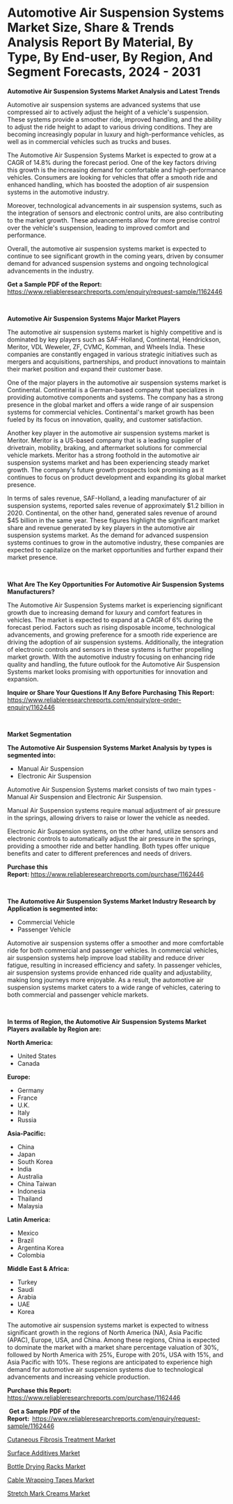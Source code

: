 <p><h1>Automotive Air Suspension Systems Market Size, Share & Trends Analysis Report By Material, By Type, By End-user, By Region, And Segment Forecasts, 2024 - 2031</h1></p><p><strong>Automotive Air Suspension Systems Market Analysis and Latest Trends</strong></p>
<p><p>Automotive air suspension systems are advanced systems that use compressed air to actively adjust the height of a vehicle's suspension. These systems provide a smoother ride, improved handling, and the ability to adjust the ride height to adapt to various driving conditions. They are becoming increasingly popular in luxury and high-performance vehicles, as well as in commercial vehicles such as trucks and buses.</p><p>The Automotive Air Suspension Systems Market is expected to grow at a CAGR of 14.8% during the forecast period. One of the key factors driving this growth is the increasing demand for comfortable and high-performance vehicles. Consumers are looking for vehicles that offer a smooth ride and enhanced handling, which has boosted the adoption of air suspension systems in the automotive industry.</p><p>Moreover, technological advancements in air suspension systems, such as the integration of sensors and electronic control units, are also contributing to the market growth. These advancements allow for more precise control over the vehicle's suspension, leading to improved comfort and performance.</p><p>Overall, the automotive air suspension systems market is expected to continue to see significant growth in the coming years, driven by consumer demand for advanced suspension systems and ongoing technological advancements in the industry.</p></p>
<p><strong>Get a Sample PDF of the Report:&nbsp;</strong> <a href="https://www.reliableresearchreports.com/enquiry/request-sample/1162446">https://www.reliableresearchreports.com/enquiry/request-sample/1162446</a></p>
<p>&nbsp;</p>
<p><strong>Automotive Air Suspension Systems Major Market Players</strong></p>
<p><p>The automotive air suspension systems market is highly competitive and is dominated by key players such as SAF-Holland, Continental, Hendrickson, Meritor, VDL Weweler, ZF, CVMC, Komman, and Wheels India. These companies are constantly engaged in various strategic initiatives such as mergers and acquisitions, partnerships, and product innovations to maintain their market position and expand their customer base.</p><p>One of the major players in the automotive air suspension systems market is Continental. Continental is a German-based company that specializes in providing automotive components and systems. The company has a strong presence in the global market and offers a wide range of air suspension systems for commercial vehicles. Continental's market growth has been fueled by its focus on innovation, quality, and customer satisfaction.</p><p>Another key player in the automotive air suspension systems market is Meritor. Meritor is a US-based company that is a leading supplier of drivetrain, mobility, braking, and aftermarket solutions for commercial vehicle markets. Meritor has a strong foothold in the automotive air suspension systems market and has been experiencing steady market growth. The company's future growth prospects look promising as it continues to focus on product development and expanding its global market presence.</p><p>In terms of sales revenue, SAF-Holland, a leading manufacturer of air suspension systems, reported sales revenue of approximately $1.2 billion in 2020. Continental, on the other hand, generated sales revenue of around $45 billion in the same year. These figures highlight the significant market share and revenue generated by key players in the automotive air suspension systems market. As the demand for advanced suspension systems continues to grow in the automotive industry, these companies are expected to capitalize on the market opportunities and further expand their market presence.</p></p>
<p>&nbsp;</p>
<p><strong>What Are The Key Opportunities For Automotive Air Suspension Systems Manufacturers?</strong></p>
<p><p>The Automotive Air Suspension Systems market is experiencing significant growth due to increasing demand for luxury and comfort features in vehicles. The market is expected to expand at a CAGR of 6% during the forecast period. Factors such as rising disposable income, technological advancements, and growing preference for a smooth ride experience are driving the adoption of air suspension systems. Additionally, the integration of electronic controls and sensors in these systems is further propelling market growth. With the automotive industry focusing on enhancing ride quality and handling, the future outlook for the Automotive Air Suspension Systems market looks promising with opportunities for innovation and expansion.</p></p>
<p><strong>Inquire or Share Your Questions If Any Before Purchasing This Report:</strong> <a href="https://www.reliableresearchreports.com/enquiry/pre-order-enquiry/1162446">https://www.reliableresearchreports.com/enquiry/pre-order-enquiry/1162446</a></p>
<p>&nbsp;</p>
<p><strong>Market Segmentation</strong></p>
<p><strong>The Automotive Air Suspension Systems Market Analysis by types is segmented into:</strong></p>
<p><ul><li>Manual Air Suspension</li><li>Electronic Air Suspension</li></ul></p>
<p><p>Automotive Air Suspension Systems market consists of two main types - Manual Air Suspension and Electronic Air Suspension. </p><p>Manual Air Suspension systems require manual adjustment of air pressure in the springs, allowing drivers to raise or lower the vehicle as needed. </p><p>Electronic Air Suspension systems, on the other hand, utilize sensors and electronic controls to automatically adjust the air pressure in the springs, providing a smoother ride and better handling. Both types offer unique benefits and cater to different preferences and needs of drivers.</p></p>
<p><strong>Purchase this Report:&nbsp;</strong><a href="https://www.reliableresearchreports.com/purchase/1162446">https://www.reliableresearchreports.com/purchase/1162446</a></p>
<p>&nbsp;</p>
<p><strong>The Automotive Air Suspension Systems Market Industry Research by Application is segmented into:</strong></p>
<p><ul><li>Commercial Vehicle</li><li>Passenger Vehicle</li></ul></p>
<p><p>Automotive air suspension systems offer a smoother and more comfortable ride for both commercial and passenger vehicles. In commercial vehicles, air suspension systems help improve load stability and reduce driver fatigue, resulting in increased efficiency and safety. In passenger vehicles, air suspension systems provide enhanced ride quality and adjustability, making long journeys more enjoyable. As a result, the automotive air suspension systems market caters to a wide range of vehicles, catering to both commercial and passenger vehicle markets.</p></p>
<p>&nbsp;</p>
<p><strong>In terms of Region, the Automotive Air Suspension Systems Market Players available by Region are:</strong></p>
<p>
    <p> <strong> North America: </strong>
        <ul>
            <li>United States</li>
            <li>Canada</li>
        </ul>
        </p> 
    <p> <strong> Europe: </strong>
        <ul>
            <li>Germany</li>
            <li>France</li>
            <li>U.K.</li>
            <li>Italy</li>
            <li>Russia</li>
        </ul>
        </p> 
    <p> <strong> Asia-Pacific: </strong>
        <ul>
            <li>China</li>
            <li>Japan</li>
            <li>South Korea</li>
            <li>India</li>
            <li>Australia</li>
            <li>China Taiwan</li>
            <li>Indonesia</li>
            <li>Thailand</li>
            <li>Malaysia</li>
        </ul>
        </p> 
    <p> <strong> Latin America: </strong>
        <ul>
            <li>Mexico</li>
            <li>Brazil</li>
            <li>Argentina Korea</li>
            <li>Colombia</li>
        </ul>
        </p> 
    <p> <strong> Middle East & Africa: </strong>
        <ul>
            <li>Turkey</li>
            <li>Saudi</li>
            <li>Arabia</li>
            <li>UAE</li>
            <li>Korea</li>
        </ul>
    </p>
    </p>
<p><p>The automotive air suspension systems market is expected to witness significant growth in the regions of North America (NA), Asia Pacific (APAC), Europe, USA, and China. Among these regions, China is expected to dominate the market with a market share percentage valuation of 30%, followed by North America with 25%, Europe with 20%, USA with 15%, and Asia Pacific with 10%. These regions are anticipated to experience high demand for automotive air suspension systems due to technological advancements and increasing vehicle production.</p></p>
<p><strong>Purchase this Report: </strong><a href="https://www.reliableresearchreports.com/purchase/1162446">https://www.reliableresearchreports.com/purchase/1162446</a></p>
<p>&nbsp;<strong>Get a Sample PDF of the Report:&nbsp;&nbsp;</strong><a href="https://www.reliableresearchreports.com/enquiry/request-sample/1162446">https://www.reliableresearchreports.com/enquiry/request-sample/1162446</a></p>
<p><strong></strong></p>
<p><p><a href="https://github.com/myacatherineblakecaczo9vcsw/Market-Research-Report-List-1/blob/main/cutaneous-fibrosis-treatment-market.md">Cutaneous Fibrosis Treatment Market</a></p><p><a href="https://medium.com/@bobbyreynolds76g/surface-additives-market-analysis-its-cagr-market-segmentation-and-global-industry-overview-cdf44cc3df10">Surface Additives Market</a></p><p><a href="https://medium.com/@alexanderfranklin766/bottle-drying-racks-market-analysis-and-sze-forecasted-for-period-from-2024-to-2031-f09c9ce6015d">Bottle Drying Racks Market</a></p><p><a href="https://github.com/okotobwrhuteie/Market-Research-Report-List-1/blob/main/cable-wrapping-tapes-market.md">Cable Wrapping Tapes Market</a></p><p><a href="https://medium.com/p/c3339f59922f/edit">Stretch Mark Creams Market</a></p></p>